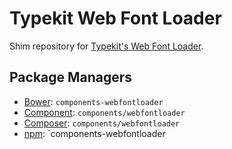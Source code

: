 # Typekit Web Font Loader

Shim repository for [Typekit's Web Font Loader](https://github.com/typekit/webfontloader).


## Package Managers

* [Bower](http://twitter.github.com/bower/): `components-webfontloader`
* [Component](https://github.com/component/component): `components/webfontloader`
* [Composer](http://packagist.org/packages/components/webfontloader): `components/webfontloader`
* [npm](https://www.npmjs.org/package/components-webfontloader): `components-webfontloader
